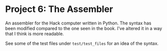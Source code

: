 # Project 6: The Assembler

An assembler for the Hack computer written in Python. The syntax has been
modified compared to the one seen in the book. I've altered it in a way that
I think is more readable.

See some of the test files under `test/test_files` for an idea of the syntax.
